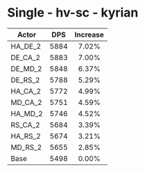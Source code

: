 # Single - hv-sc - kyrian
| Actor | DPS | Increase |
|---|:---:|:---:|
|HA_DE_2|5884|7.02%|
|DE_CA_2|5883|7.00%|
|DE_MD_2|5848|6.37%|
|DE_RS_2|5788|5.29%|
|HA_CA_2|5772|4.99%|
|MD_CA_2|5751|4.59%|
|HA_MD_2|5746|4.52%|
|RS_CA_2|5684|3.39%|
|HA_RS_2|5674|3.21%|
|MD_RS_2|5655|2.85%|
|Base|5498|0.00%|
